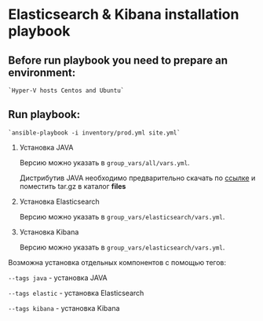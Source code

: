 # Elasticsearch & Kibana installation playbook

## Before run playbook you need to prepare an environment:
    `Hyper-V hosts Centos and Ubuntu`

## Run playbook:
    `ansible-playbook -i inventory/prod.yml site.yml`

1. Установка JAVA

   Версию можно указать в `group_vars/all/vars.yml`.

   Дистрибутив JAVA необходимо предварительно скачать по [ссылке](https://www.oracle.com/java/technologies/javase-jdk11-downloads.html) и поместить tar.gz в каталог **files**

2. Установка Elasticsearch

   Версию можно указать в `group_vars/elasticsearch/vars.yml`.

3. Установка Kibana

   Версию можно указать в `group_vars/elasticsearch/vars.yml`.

Возможна установка отдельных компонентов с помощью тегов:

   `--tags java` - установка JAVA

   `--tags elastic` - установка Elasticsearch

   `--tags kibana` - установка Kibana